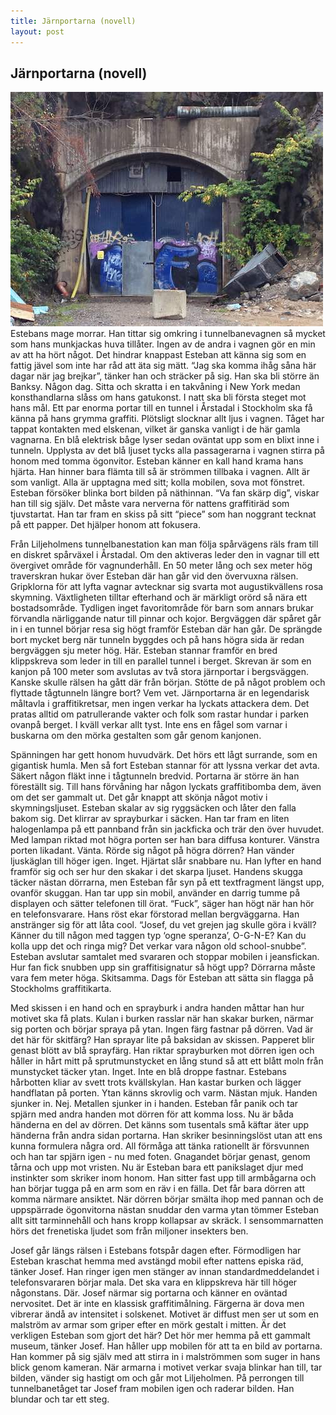 ```yaml
---
title: Järnportarna (novell)
layout: post
---
```

## Järnportarna (novell)
<img src="/images/iron_gates.jpg" class="shadow img-center" />
Estebans mage morrar. Han tittar sig omkring i tunnelbanevagnen så mycket som hans munkjackas huva tillåter. Ingen av de andra i vagnen gör en min av att ha hört något. Det hindrar knappast Esteban att känna sig som en fattig jävel som inte har råd att äta sig mätt. “Jag ska komma ihåg såna här dagar när jag brejkar”, tänker han och sträcker på sig. Han ska bli större än Banksy. Någon dag. Sitta och skratta i en takvåning i New York medan konsthandlarna slåss om hans gatukonst. I natt ska bli första steget mot hans mål. Ett par enorma portar till en tunnel i Årstadal i Stockholm ska få känna på hans grymma graffiti. Plötsligt slocknar allt ljus i vagnen. Tåget har tappat kontakten med elskenan, vilket är ganska vanligt i de här gamla vagnarna. En blå elektrisk båge lyser sedan oväntat upp som en blixt inne i tunneln. Upplysta av det blå ljuset tycks alla passagerarna i vagnen stirra på honom med tomma ögonvitor. Esteban känner en kall hand krama hans hjärta. Han hinner bara flämta till så är strömmen tillbaka i vagnen. Allt är som vanligt. Alla är upptagna med sitt; kolla mobilen, sova mot fönstret. Esteban försöker blinka bort bilden på näthinnan. “Va fan skärp dig”, viskar han till sig själv. Det måste vara nerverna för nattens graffitiräd som tjuvstartat. Han tar fram en skiss på sitt “piece” som han noggrant tecknat på ett papper. Det hjälper honom att fokusera.

Från Liljeholmens tunnelbanestation kan man följa spårvägens räls fram till en diskret spårväxel i Årstadal. Om den aktiveras leder den in vagnar till ett övergivet område för vagnunderhåll. En 50 meter lång och sex meter hög traverskran hukar över Esteban där han går vid den övervuxna rälsen. Gripklorna för att lyfta vagnar avtecknar sig svarta mot augustikvällens rosa skymning. Växtligheten tilltar efterhand och är märkligt orörd så nära ett bostadsområde. Tydligen inget favoritområde för barn som annars brukar förvandla närliggande natur till pinnar och kojor. Bergväggen där spåret går in i en tunnel börjar resa sig högt framför Esteban där han går. De sprängde bort mycket berg när tunneln byggdes och på hans högra sida är redan bergväggen sju meter hög. Här. Esteban stannar framför en bred klippskreva som leder in till en parallel tunnel i berget. Skrevan är som en kanjon på 100 meter som avslutas av två stora järnportar i bergsväggen. Kanske skulle rälsen ha gått där från början. Stötte de på något problem och flyttade tågtunneln längre bort? Vem vet. Järnportarna är en legendarisk måltavla i graffitikretsar, men ingen verkar ha lyckats attackera dem. Det pratas alltid om patrullerande vakter och folk som rastar hundar i parken ovanpå berget. I kväll verkar allt tyst. Inte ens en fågel som varnar i buskarna om den mörka gestalten som går genom kanjonen.

Spänningen har gett honom huvudvärk. Det hörs ett lågt surrande, som en gigantisk humla. Men så fort Esteban stannar för att lyssna verkar det avta. Säkert någon fläkt inne i tågtunneln bredvid. Portarna är större än han föreställt sig. Till hans förvåning har någon lyckats graffitibomba dem, även om det ser gammalt ut. Det går knappt att skönja något motiv i skymningsljuset. Esteban skalar av sig ryggsäcken och låter den falla bakom sig. Det klirrar av sprayburkar i säcken. Han tar fram en liten halogenlampa på ett pannband från sin jackficka och trär den över huvudet. Med lampan riktad mot högra porten ser han bara diffusa konturer. Vänstra porten likadant. Vänta. Rörde sig något på högra dörren? Han vänder ljuskäglan till höger igen. Inget. Hjärtat slår snabbare nu. Han lyfter en hand framför sig och ser hur den skakar i det skarpa ljuset. Handens skugga täcker nästan dörrarna, men Esteban får syn på ett textfragment längst upp, ovanför skuggan. Han tar upp sin mobil, använder en darrig tumme på displayen och sätter telefonen till örat. “Fuck”, säger han högt när han hör en telefonsvarare. Hans röst ekar förstorad mellan bergväggarna. Han anstränger sig för att låta cool. “Josef, du vet grejen jag skulle göra i kväll? Känner du till någon med taggen typ ‘ogne speranza’, O-G-N-E? Kan du kolla upp det och ringa mig? Det verkar vara någon old school-snubbe”. Esteban avslutar samtalet med svararen och stoppar mobilen i jeansfickan. Hur fan fick snubben upp sin graffitisignatur så högt upp? Dörrarna måste vara fem meter höga. Skitsamma. Dags för Esteban att sätta sin flagga på Stockholms graffitikarta.

Med skissen i en hand och en sprayburk i andra handen måttar han hur motivet ska få plats. Kulan i burken rasslar när han skakar burken, närmar sig porten och börjar spraya på ytan. Ingen färg fastnar på dörren. Vad är det här för skitfärg? Han sprayar lite på baksidan av skissen. Papperet blir genast blött av blå sprayfärg. Han riktar sprayburken mot dörren igen och håller in hårt mitt på sprutmunstycket en lång stund så att ett blått moln från munstycket täcker ytan. Inget. Inte en blå droppe fastnar. Estebans hårbotten kliar av svett trots kvällskylan. Han kastar burken och lägger handflatan på porten. Ytan känns skrovlig och varm. Nästan mjuk. Handen sjunker in. Nej. Metallen sjunker in i handen. Esteban får panik och tar spjärn med andra handen mot dörren för att komma loss. Nu är båda händerna en del av dörren. Det känns som tusentals små käftar äter upp händerna från andra sidan portarna. Han skriker besinningslöst utan att ens kunna formulera några ord. All förmåga att tänka rationellt är försvunnen och han tar spjärn igen - nu med foten. Gnagandet börjar genast, genom tårna och upp mot vristen. Nu är Esteban bara ett panikslaget djur med instinkter som skriker inom honom. Han sitter fast upp till armbågarna och han börjar tugga på en arm som en räv i en fälla. Det får bara dörren att komma närmare ansiktet. När dörren börjar smälta ihop med pannan och de uppspärrade ögonvitorna nästan snuddar den varma ytan tömmer Esteban allt sitt tarminnehåll och hans kropp kollapsar av skräck. I sensommarnatten hörs det frenetiska ljudet som från miljoner insekters ben.

Josef går längs rälsen i Estebans fotspår dagen efter. Förmodligen har Esteban kraschat hemma med avstängd mobil efter nattens episka räd, tänker Josef. Han ringer igen men stänger av innan standardmeddelandet i telefonsvararen börjar mala. Det ska vara en klippskreva här till höger någonstans. Där. Josef närmar sig portarna och känner en oväntad nervositet. Det är inte en klassisk graffitimålning. Färgerna är dova men vibrerar ändå av intensitet i solskenet. Motivet är diffust men ser ut som en malström av armar som griper efter en mörk gestalt i mitten. Är det verkligen Esteban som gjort det här? Det hör mer hemma på ett gammalt museum, tänker Josef. Han håller upp mobilen för att ta en bild av portarna. Han kommer på sig själv med att stirra in i malströmmen som suger in hans blick genom kameran. När armarna i motivet verkar svaja blinkar han till, tar bilden, vänder sig hastigt om och går mot Liljeholmen. På perrongen till tunnelbanetåget tar Josef fram mobilen igen och raderar bilden. Han blundar och tar ett steg.
